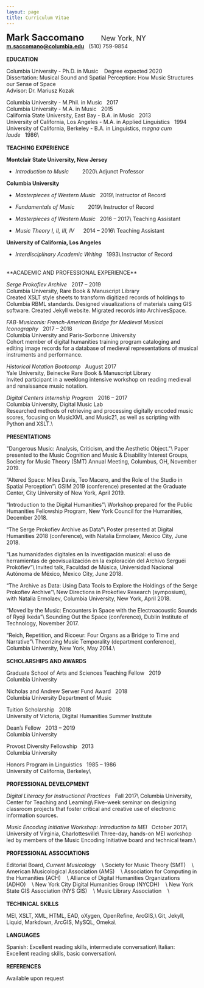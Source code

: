 ```yaml
---
layout: page
title: Curriculum Vitae
---
```

<!-- <div style="float: right;"><a href="/saccomano/docs/CV2019.pdf" download>Download pdf</a></div> -->
<font size="5"><b>Mark Saccomano</b></font>
<font size="4">&nbsp;&nbsp;&nbsp;&nbsp;&nbsp;&nbsp;&nbsp;&nbsp;New York, NY</font>
<b>m.saccomano@columbia.edu</b>&nbsp;&nbsp;&nbsp;(510) 759-9854
<br/>
<br/>
**EDUCATION**

Columbia University - Ph.D. in Music&nbsp;&nbsp;&nbsp;&nbsp;Degree expected 2020<br/>
Dissertation: Musical Sound and Spatial Perception: How Music Structures our Sense of Space<br/>
Advisor: Dr. Mariusz Kozak

Columbia University - M.Phil. in Music&nbsp;&nbsp;&nbsp;2017<br/>
Columbia University - M.A. in Music&nbsp;&nbsp;&nbsp;2015<br/>
California State University, East Bay - B.A. in Music&nbsp;&nbsp;&nbsp;2013<br/>
University of California, Los Angeles - M.A. in Applied Linguistics&nbsp;&nbsp;&nbsp;1994<br/>
University of California, Berkeley - B.A. in Linguistics, _magna cum laude_&nbsp;&nbsp;&nbsp;1986\\
<br/>
<br/>
**TEACHING EXPERIENCE**

__Montclair State University, New Jersey__<br/>
+ _Introduction to Music_&nbsp;&nbsp;&nbsp;&nbsp;&nbsp;&nbsp;&nbsp;&nbsp;&nbsp;2020\\
Adjunct Professor

__Columbia University__<br/>
+ _Masterpieces of Western Music_&nbsp;&nbsp;&nbsp;2019\\
Instructor of Record

+ _Fundamentals of Music_&nbsp;&nbsp;&nbsp;&nbsp;&nbsp;&nbsp;&nbsp;&nbsp;&nbsp;2019\\
Instructor of Record

+ _Masterpieces of Western Music_&nbsp;&nbsp;&nbsp;2016 – 2017\\
Teaching Assistant

+ _Music Theory I, II, III, IV_&nbsp;&nbsp;&nbsp;&nbsp;&nbsp;&nbsp;2014 – 2016\\
Teaching Assistant

__University of California, Los Angeles__<br/>
+ _Interdisciplinary Academic Writing_&nbsp;&nbsp;&nbsp;1993\\
Instructor of Record

<br/>
**ACADEMIC AND PROFESSIONAL EXPERIENCE**

_Serge Prokofiev Archive_&nbsp;&nbsp;&nbsp;2017 – 2019<br/>
Columbia University, Rare Book & Manuscript Library<br/>
Created XSLT style sheets to transform digitized records of holdings to Columbia RBML standards. Designed visualizations of materials using GIS software. Created Jekyll website. Migrated records into ArchivesSpace.

_FAB-Musiconis: French-American Bridge for Medieval Musical Iconography_&nbsp;&nbsp;&nbsp;2017 – 2018<br/>
Columbia University and Paris-Sorbonne University<br/>
Cohort member of digital humanities training program cataloging and editing image records for a database of medieval representations of musical instruments and performance.

_Historical Notation Bootcamp_&nbsp;&nbsp;&nbsp;August 2017<br/>
Yale University, Beinecke Rare Book & Manuscript Library<br/>
Invited participant in a weeklong intensive workshop on reading medieval and renaissance music notation.

_Digital Centers Internship Program_&nbsp;&nbsp;&nbsp;2016 – 2017<br/>
Columbia University, Digital Music Lab<br/>
Researched methods of retrieving and processing digitally encoded music scores, focusing on MusicXML and Music21, as well as scripting with Python and XSLT.\\
<br/>
<br/>
**PRESENTATIONS**

"Dangerous Music: Analysis, Criticism, and the Aesthetic Object."\\
Paper presented to the Music Cognition and Music & Disability Interest Groups, Society for Music Theory (SMT) Annual Meeting, Columbus, OH, November 2019.

“Altered Space: Miles Davis, Teo Macero, and the Role of the Studio in Spatial Perception”\\
GSIM 2019 (conference) presented at the Graduate Center, City University of New York, April 2019.

“Introduction to the Digital Humanities”\\
 Workshop prepared for the Public Humanities Fellowship Program, New York Council for the Humanities, December 2018.

“The Serge Prokofiev Archive as Data”\\
Poster presented at Digital Humanities 2018 (conference), with Natalia Ermolaev, Mexico City, June 2018.

 “Las humanidades digitales en la investigación musical: el uso de herramientas de geovisualización en la exploración del Archivo Serguéi Prokófiev”\\
 Invited talk, Faculdad de Música, Universidad Nacional Autónoma de México, Mexico City, June 2018.

“The Archive as Data: Using Data Tools to Explore the Holdings of the Serge Prokofiev Archive”\\
 New Directions in Prokofiev Research (symposium), with Natalia Ermolaev, Columbia University, New York, April 2018.

“Moved by the Music: Encounters in Space with the Electroacoustic Sounds of Ryoji Ikeda”\\
 Sounding Out the Space (conference), Dublin Institute of Technology, November 2017.

“Reich, Repetition, and Ricoeur: Four Organs as a Bridge to Time and Narrative”\\
Theorizing Music Temporality (department conference), Columbia University, New&nbsp;York, May 2014.\\
<br/>
<br/>
**SCHOLARSHIPS AND AWARDS**

Graduate School of Arts and Sciences Teaching Fellow&nbsp;&nbsp;&nbsp;2019<br/>
Columbia University

Nicholas and Andrew Serwer Fund Award&nbsp;&nbsp;&nbsp;2018<br/>
Columbia University Department of Music

Tuition Scholarship&nbsp;&nbsp;&nbsp;2018<br/>
University of Victoria, Digital Humanities Summer Institute

Dean’s Fellow&nbsp;&nbsp;&nbsp;2013 – 2019<br/>
Columbia University

Provost Diversity Fellowship&nbsp;&nbsp;&nbsp;2013<br/>
Columbia University

Honors Program in Linguistics&nbsp;&nbsp;&nbsp;1985 – 1986<br/>
University of California, Berkeley\\
<br/>
<br/>
**PROFESSIONAL DEVELOPMENT**

_Digital Literacy for Instructional Practices_&nbsp;&nbsp;&nbsp;Fall 2017\\
Columbia University, Center for Teaching and Learning\\
Five-week seminar on designing classroom projects that foster critical and creative use of electronic information sources.

_Music Encoding Initiative Workshop: Introduction to MEI_&nbsp;&nbsp;&nbsp;October 2017\\
University of Virginia, Charlottesville\\
Three-day, hands-on MEI workshop led by members of the Music Encoding Initiative board and technical team.\\
<br/>
<br/>
**PROFESSIONAL ASSOCIATIONS**

Editorial Board, _Current Musicology_&nbsp;&nbsp;&nbsp;&nbsp;\\
Society for Music Theory (SMT)&nbsp;&nbsp;&nbsp;&nbsp;\\
American Musicological Association (AMS)&nbsp;&nbsp;&nbsp;&nbsp;\\
Association for Computing in the Humanities (ACH)&nbsp;&nbsp;&nbsp;&nbsp;\\
Alliance of Digital Humanities Organizations (ADHO)&nbsp;&nbsp;&nbsp;&nbsp;\\
New York City Digital Humanities Group (NYCDH)&nbsp;&nbsp;&nbsp;&nbsp;\\
New York State GIS Association (NYS GIS)&nbsp;&nbsp;&nbsp;&nbsp;\\
Music Library Association&nbsp;&nbsp;&nbsp;&nbsp;\\
<br/>
<br/>
**TECHINICAL SKILLS**

MEI, XSLT, XML, HTML, EAD, oXygen, OpenRefine, ArcGIS,\\
Git, Jekyll, Liquid, Markdown, ArcGIS, MySQL, Omeka\\
<br/>
<br/>
**LANGUAGES**

Spanish:	Excellent reading skills, intermediate conversation\\
Italian:	Excellent reading skills, basic conversation\\
<br/>
<br/>
**REFERENCES**

Available upon request
